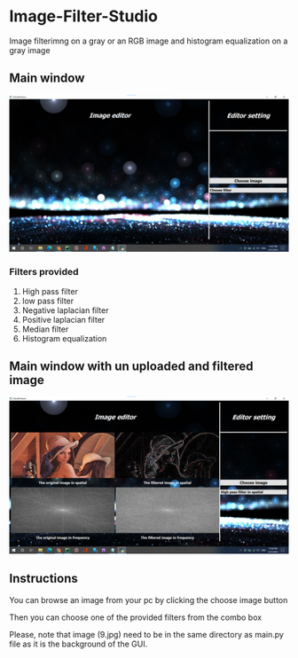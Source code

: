 # Image-Filter-Studio
Image filterimng on a gray or an RGB image and histogram equalization on a gray image

## Main window
<img src="main window.png"/>

### Filters provided
1. High pass filter
2. low pass filter
3. Negative laplacian filter
4. Positive laplacian filter
5. Median filter
6. Histogram equalization

## Main window with un uploaded and filtered image

<img src="filter_applied.png"/>

## Instructions
You can browse an image from your pc by clicking the choose image button

Then you can choose one of the provided filters from the combo box

Please, note that image (9.jpg) need to be in the same directory as main.py file as it is the background of the GUI.
